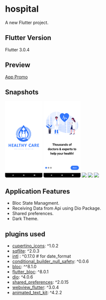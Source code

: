 # hospital

A new Flutter project.

## Flutter Version
Flutter 3.0.4 

## Preview
[App Promo](https://github.com/Badieh/HMS_project/blob/e6261e1fda9dc17db1580fae4c6799fe87047548/HMS_screenshots/app_promo.mp4)

## Snapshots
<img src="HMS_screenshots/splash.png" height="250em" > 
<img src="HMS_screenshots/onBoarding.png" height="250em" > 
<img src="HMS_screenshots/login" height="250em" > 
<img src="HMS_screenshots/login_dark" height="250em" > 
<img src="HMS_screenshots/register" height="250em" > 

## Application Features
* Bloc State Managment.
* Receiving Data from Api using Dio Package.
* Shared preferences.
* Dark Theme.

  
## plugins used
- [cupertino_icons](https://pub.dev/packages/cupertino_icons): ^1.0.2
- [sqflite](https://pub.dev/packages/sqflite): ^2.0.3
- [intl](https://pub.dev/packages/intl) : ^0.17.0 # for date_format
- [conditional_builder_null_safety](https://pub.dev/packages/conditional_builder_null_safety): ^0.0.6
- [bloc](https://pub.dev/packages/bloc): ^^8.1.0
- [flutter_bloc](https://pub.dev/packages/flutter_bloc): ^8.0.1
- [dio](https://pub.dev/packages/dio): ^4.0.6
- [shared_preferences](https://pub.dev/packages/shared_preferences): ^2.0.15
- [webview_flutter](https://pub.dev/packages/webview_flutter): ^3.0.4
- [animated_text_kit](https://pub.dev/packages/animated_text_kit): ^4.2.2

